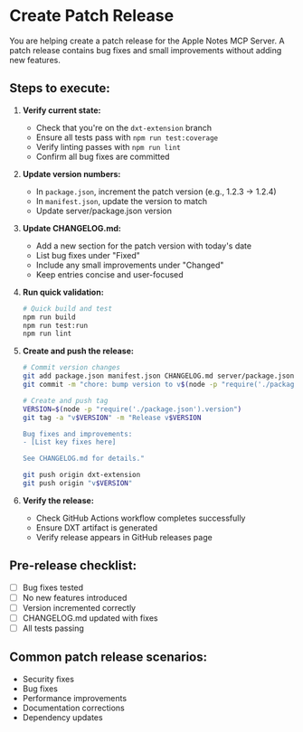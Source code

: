 # Create Patch Release

You are helping create a patch release for the Apple Notes MCP Server. A patch release contains bug fixes and small improvements without adding new features.

## Steps to execute:

1. **Verify current state:**
   - Check that you're on the `dxt-extension` branch
   - Ensure all tests pass with `npm run test:coverage`
   - Verify linting passes with `npm run lint`
   - Confirm all bug fixes are committed

2. **Update version numbers:**
   - In `package.json`, increment the patch version (e.g., 1.2.3 → 1.2.4)
   - In `manifest.json`, update the version to match
   - Update server/package.json version

3. **Update CHANGELOG.md:**
   - Add a new section for the patch version with today's date
   - List bug fixes under "Fixed"
   - Include any small improvements under "Changed"
   - Keep entries concise and user-focused

4. **Run quick validation:**
   ```bash
   # Quick build and test
   npm run build
   npm run test:run
   npm run lint
   ```

5. **Create and push the release:**
   ```bash
   # Commit version changes
   git add package.json manifest.json CHANGELOG.md server/package.json
   git commit -m "chore: bump version to v$(node -p "require('./package.json').version")"
   
   # Create and push tag
   VERSION=$(node -p "require('./package.json').version")
   git tag -a "v$VERSION" -m "Release v$VERSION

   Bug fixes and improvements:
   - [List key fixes here]
   
   See CHANGELOG.md for details."
   
   git push origin dxt-extension
   git push origin "v$VERSION"
   ```

6. **Verify the release:**
   - Check GitHub Actions workflow completes successfully
   - Ensure DXT artifact is generated
   - Verify release appears in GitHub releases page

## Pre-release checklist:
- [ ] Bug fixes tested
- [ ] No new features introduced
- [ ] Version incremented correctly
- [ ] CHANGELOG.md updated with fixes
- [ ] All tests passing

## Common patch release scenarios:
- Security fixes
- Bug fixes
- Performance improvements
- Documentation corrections
- Dependency updates